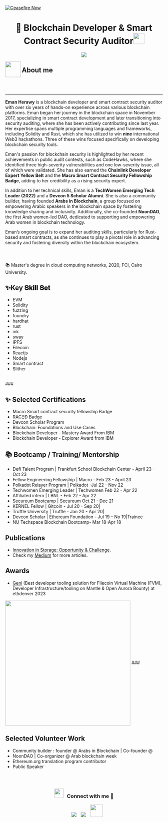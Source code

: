[![Ceasefire Now](https://badge.techforpalestine.org/ceasefire-now)](https://techforpalestine.org/learn-more)
<h1 align="center"> 👋 Blockchain Developer & Smart Contract Security Auditor<img src="https://media.giphy.com/media/hvRJCLFzcasrR4ia7z/giphy.gif" width="35"></h1>
<p align="center">
  <a href="https://github.com/fairyland0926"><img src="https://readme-typing-svg.herokuapp.com/?lines=Blockchain%20Developer;%20Smart%20Contract%20Security%20Auditor;5%2B%5years%20of%20coding%20experience%20in%20Blockchain;Always%20learning%20new%20tech&font=Pacifico&center=true&width=650&height=120&color=58a6ff&vCenter=true&size=45%22"></a>
</p>

<img align="left" src = "https://user-images.githubusercontent.com/63050133/156777293-72a6e681-2582-4a9d-ad92-09d1181d47c7.gif" width = 50px height=50px>
<h2 align="left" font-weight="bold">About me</h2>  
<br><br>

---

**Eman Herawy** is a blockchain developer and smart contract security auditor with over six years of hands-on experience across various blockchain platforms. Eman began her journey in the blockchain space in November 2017, specializing in smart contract development and later transitioning into security auditing, where she has been actively contributing since last year. Her expertise spans multiple programming languages and frameworks, including Solidity and Rust, which she has utilized to win **nine** international Web3 hackathons. Three of these wins focused specifically on developing blockchain security tools.

Eman's passion for blockchain security is highlighted by her recent achievements in public audit contests, such as CodeHawks, where she identified three high-severity vulnerabilities and one low-severity issue, all of which were validated. She has also earned the **Chainlink Developer Expert Yellow Belt** and the **Macro Smart Contract Security Fellowship Badge**, adding to her credibility as a rising security expert.

In addition to her technical skills, Eman is a **TechWomen Emerging Tech Leader (2022)** and a **Devcon 5 Scholar Alumni**. She is also a community builder, having founded **Arabs in Blockchain**, a group focused on empowering Arabic speakers in the blockchain space by fostering knowledge sharing and inclusivity. Additionally, she co-founded **NoonDAO**, the first Arab women-led DAO, dedicated to supporting and empowering Arab women in blockchain technology.

Eman’s ongoing goal is to expand her auditing skills, particularly for Rust-based smart contracts, as she continues to play a pivotal role in advancing security and fostering diversity within the blockchain ecosystem.

<br>

###


<p align="left">📚  Master's degree in cloud computing networks, 2020, FCI, Cairo University.</p>

###
<h2 font-weight="bold"> ✨Key 𝐒𝐤𝐢𝐥𝐥 𝐒𝐞𝐭</h2>

- EVM
- Solidity
- fuzzing
- foundry
- hardhat
- rust
- ink
- sway
- IPFS
- Filecoin
- Reactjs
- Nodejs
- Smart contract
- Slither
<br/>
###

<h2 align="left">✨ Selected Certifications</h2>

- Macro Smart contract security fellowship Badge
- RACΞÐ Badge
- Devcon Scholar Program
- Blockchain: Foundations and Use Cases
- Blockchain Developer - Mastery Award From IBM
- Blockchain Developer - Explorer Award from IBM

###
<h2 align="left">📚 Bootcamp / Training/ Mentorship</h2>

- Defi Talent Program | Frankfurt School Blockchain Center - April 23 - Oct 23 
- Fellow Engineering Fellowship | Macro - Feb 23 - April 23 
- Polkadot Relayer Program | Polkadot -Jul 22 - Nov 22 
- Techwomen Emerging Leader | Techwomen Feb 22 - Apr 22
- Affiliated intern | LBNL - Feb 22 - Apr 22
- Secureum Bootcamp | Secureum Oct 21 - Dec 21
- KERNEL Fellow | Gitcoin - Jul 20 - Sep 20|
- Truffle University | Truffle - Jan 20 - Apr 20|
- Devcon Scholar | Ethereum Foundation - Jul 19 – No 19|Trainee 
-  NU Techspace Blockchain Bootcamp- Mar 18-Apr  18


###
<h2 align="left"> Publications</h2>

- [Innovation in Storage: Opportunity & Challenge](https://gateway.pinata.cloud/ipfs/QmbYVv8iTcohqphNwCCThuoB3GerkFUnxayeUPxkQQy1Q6).
- Check my [Medium](https://medium.com/@emanherawy) for more articles.

<h2 align="left">Awards</h2>

 
- [Geni](https://app.buidlbox.io/projects/geni) (Best developer tooling solution for Filecoin Virtual Machine (FVM),
Developer Infrastructure/tooling on Mantle & Open Aurora Bounty) at ethdenver 2023
<img src="https://media.giphy.com/media/i0W1wW0VqgsPS/giphy.gif" width="400" align="center"/>
###
<h2 align="left">Selected Volunteer Work</h2>

- Community builder : founder @ Arabs in Blockchain | Co-founder @
- NoonDAO | Co-organizer @ Arab blockchain week
- Ethereum.org translation program contributor
- Public Speaker

###

<br>
<h3 align="center" > <img src="https://media.giphy.com/media/iY8CRBdQXODJSCERIr/giphy.gif" width="30" height="30" style="margin-right: 10px;">Connect with me 🤝 </h3>

<p align="center">

 <div align="center"  class="icons-social" style="margin-left: 10px;">
        <a style="margin-left: 10px;"  target="_blank" href="https://www.linkedin.com/in/emanherawy/">
			<img src="https://img.icons8.com/doodle/40/000000/linkedin--v2.png" ></a>
            	<a style="margin-left: 10px;" target="_blank" href="https://twitter.com/eman_herawy">
			<img src="https://img.icons8.com/doodle/1x/twitter-squared--v2.png" ></a>
        <a style="margin-left: 10px;" target="_blank" href="https://github.com/emanherawy">
		<img src="https://www.svgrepo.com/show/357824/github-alt.svg" width="40" height="40"></a>
      </div>
      

</p>

